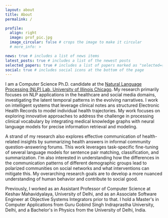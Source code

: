 ```yaml
---
layout: about
title: About
permalink: /

profile:
  align: right
  image: prof_pic.jpg
  image_circular: false # crops the image to make it circular
  # more_info: >

news: true # includes a list of news items
latest_posts: true # includes a list of the newest posts
selected_papers: true # includes a list of papers marked as "selected={true}"
social: true # includes social icons at the bottom of the page
---
```


I am a Computer Science Ph.D. candidate at the [Natural Language Processing (NLP) Lab, University of Illinois Chicago](https://nlp.lab.uic.edu/). My research primarily focuses on NLP applications in the healthcare and social media domains, investigating the latent temporal patterns in the evolving narratives. I work on intelligent systems that leverage clinical notes ans structured Electronic Health Records to model individual health trajectories. My work focuses on exploring innovative approaches to address the challenge in processing clinical vocabulary by integrating medical knowledge graphs with neural language models for precise information retrieval and modeling. 

A strand of my research also explores effective communication of health-related insights by summarizing health answers in informal community question-answering forums. This work leverages task-specific fine-tuning of several language models for sentence pair matching, classification, and summarization. I'm also interested in understanding how the differences in the communication patterns of different demographic groups lead to polarized communities on social networks and what interventions can mitigate this. My overarching research goals are to develop a more nuanced understanding of human behavior and contribute to social good.

Previously, I worked as an Assistant Professor of Computer Science at Keshav Mahavidyalaya, University of Delhi, and as an Associate Software Engineer at Objective Systems Integrators prior to that. I hold a Master's in Computer Applications from Guru Gobind Singh Indraprastha University, Delhi, and a Bachelor's in Physics from the University of Delhi, India.
